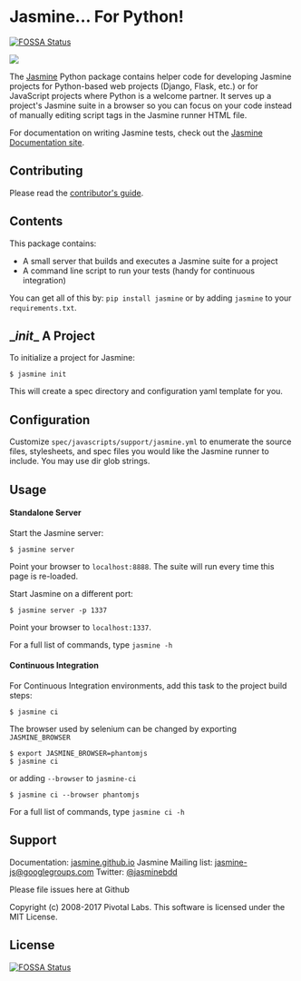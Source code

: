 # Jasmine... For Python!
[![FOSSA Status](https://app.fossa.io/api/projects/git%2Bgithub.com%2Fjasmine%2Fjasmine-py.svg?type=shield)](https://app.fossa.io/projects/git%2Bgithub.com%2Fjasmine%2Fjasmine-py?ref=badge_shield)


<a title="Build at Travis CI" href="https://travis-ci.org/jasmine/jasmine-py"><img src="https://api.travis-ci.org/jasmine/jasmine-py.png" /></a>

The [Jasmine](http://github.com/jasmine/jasmine) Python package contains helper code for developing Jasmine projects for Python-based web projects (Django, Flask, etc.) or for JavaScript projects where Python is a welcome partner. It serves up a project's Jasmine suite in a browser so you can focus on your code instead of manually editing script tags in the Jasmine runner HTML file.

For documentation on writing Jasmine tests, check out the [Jasmine Documentation site](http://jasmine.github.io/).

## Contributing

Please read the [contributor's guide](https://github.com/jasmine/jasmine-py/blob/main/.github/CONTRIBUTING.md).


## Contents
This package contains:

* A small server that builds and executes a Jasmine suite for a project
* A command line script to run your tests (handy for continuous integration)

You can get all of this by: `pip install jasmine` or by adding `jasmine` to your `requirements.txt`.

## \__init__ A Project

To initialize a project for Jasmine:

	$ jasmine init

This will create a spec directory and configuration yaml template for you.

## Configuration

Customize `spec/javascripts/support/jasmine.yml` to enumerate the source files, stylesheets, and spec files you would like the Jasmine runner to include.
You may use dir glob strings.

## Usage

#### Standalone Server
Start the Jasmine server:

	$ jasmine server

Point your browser to `localhost:8888`. The suite will run every time this page is re-loaded.

Start Jasmine on a different port:

	$ jasmine server -p 1337

Point your browser to `localhost:1337`.

For a full list of commands, type `jasmine -h`

#### Continuous Integration

For Continuous Integration environments, add this task to the project build steps:

	$ jasmine ci

The browser used by selenium can be changed by exporting `JASMINE_BROWSER`

    $ export JASMINE_BROWSER=phantomjs
    $ jasmine ci

or adding `--browser` to `jasmine-ci`

	$ jasmine ci --browser phantomjs

For a full list of commands, type `jasmine ci -h`

## Support

Documentation: [jasmine.github.io](https://jasmine.github.io)
Jasmine Mailing list: [jasmine-js@googlegroups.com](mailto:jasmine-js@googlegroups.com)
Twitter: [@jasminebdd](http://twitter.com/jasminebdd)

Please file issues here at Github

Copyright (c) 2008-2017 Pivotal Labs. This software is licensed under the MIT License.


## License
[![FOSSA Status](https://app.fossa.io/api/projects/git%2Bgithub.com%2Fjasmine%2Fjasmine-py.svg?type=large)](https://app.fossa.io/projects/git%2Bgithub.com%2Fjasmine%2Fjasmine-py?ref=badge_large)